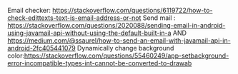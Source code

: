 Email checker: https://stackoverflow.com/questions/6119722/how-to-check-edittexts-text-is-email-address-or-not
Send mail : https://stackoverflow.com/questions/2020088/sending-email-in-android-using-javamail-api-without-using-the-default-built-in-a
            AND
            https://medium.com/@ssaurel/how-to-send-an-email-with-javamail-api-in-android-2fc405441079
Dynamically change background color:https://stackoverflow.com/questions/55460249/app-setbackground-error-incompatible-types-int-cannot-be-converted-to-drawab
